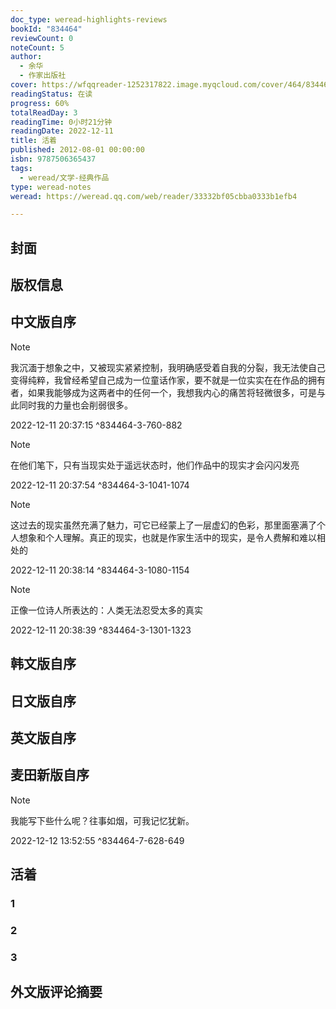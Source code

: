 ```yaml
---
doc_type: weread-highlights-reviews
bookId: "834464"
reviewCount: 0
noteCount: 5
author:
  - 余华
  - 作家出版社
cover: https://wfqqreader-1252317822.image.myqcloud.com/cover/464/834464/t7_834464.jpg
readingStatus: 在读
progress: 60%
totalReadDay: 3
readingTime: 0小时21分钟
readingDate: 2022-12-11
title: 活着
published: 2012-08-01 00:00:00
isbn: 9787506365437
tags:
  - weread/文学-经典作品
type: weread-notes
weread: https://weread.qq.com/web/reader/33332bf05cbba0333b1efb4

---
```



## 封面

## 版权信息

## 中文版自序

> [!NOTE] 
> 我沉湎于想象之中，又被现实紧紧控制，我明确感受着自我的分裂，我无法使自己变得纯粹，我曾经希望自己成为一位童话作家，要不就是一位实实在在作品的拥有者，如果我能够成为这两者中的任何一个，我想我内心的痛苦将轻微很多，可是与此同时我的力量也会削弱很多。
> 
> 2022-12-11 20:37:15 ^834464-3-760-882

> [!NOTE] 
> 在他们笔下，只有当现实处于遥远状态时，他们作品中的现实才会闪闪发亮
> 
> 2022-12-11 20:37:54 ^834464-3-1041-1074

> [!NOTE] 
> 这过去的现实虽然充满了魅力，可它已经蒙上了一层虚幻的色彩，那里面塞满了个人想象和个人理解。真正的现实，也就是作家生活中的现实，是令人费解和难以相处的
> 
> 2022-12-11 20:38:14 ^834464-3-1080-1154

> [!NOTE] 
> 正像一位诗人所表达的：人类无法忍受太多的真实
> 
> 2022-12-11 20:38:39 ^834464-3-1301-1323

## 韩文版自序

## 日文版自序

## 英文版自序

## 麦田新版自序

> [!NOTE] 
> 我能写下些什么呢？往事如烟，可我记忆犹新。
> 
> 2022-12-12 13:52:55 ^834464-7-628-649

## 活着

### 1

### 2

### 3

## 外文版评论摘要


